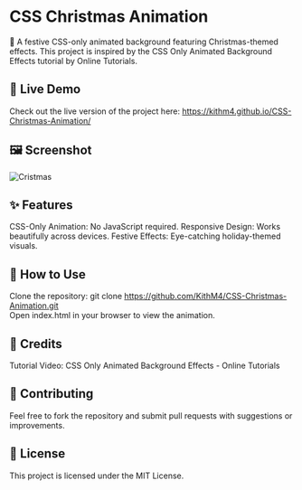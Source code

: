 # CSS Christmas Animation
🎄 A festive CSS-only animated background featuring Christmas-themed effects. This project is inspired by the CSS Only Animated Background Effects tutorial by Online Tutorials.

## 🌟 Live Demo
Check out the live version of the project here: https://kithm4.github.io/CSS-Christmas-Animation/

## 🖼️ Screenshot
![Cristmas](https://github.com/user-attachments/assets/e1b902b3-94d8-4e1a-9fad-6c11d5a7b1e6)


## ✨ Features
CSS-Only Animation: No JavaScript required.
Responsive Design: Works beautifully across devices.
Festive Effects: Eye-catching holiday-themed visuals.

## 🚀 How to Use
Clone the repository:
git clone https://github.com/KithM4/CSS-Christmas-Animation.git  
Open index.html in your browser to view the animation.

## 🎥 Credits
Tutorial Video: CSS Only Animated Background Effects - Online Tutorials

## 🤝 Contributing
Feel free to fork the repository and submit pull requests with suggestions or improvements.

## 📜 License
This project is licensed under the MIT License.
